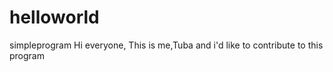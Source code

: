 # helloworld
simpleprogram
Hi everyone,
   This is me,Tuba and i'd like to contribute to this program
